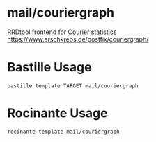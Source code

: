 # mail/couriergraph
RRDtool frontend for Courier statistics
https://www.arschkrebs.de/postfix/couriergraph/

# Bastille Usage
```shell
bastille template TARGET mail/couriergraph
```

# Rocinante Usage
```shell
rocinante template mail/couriergraph
```
